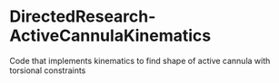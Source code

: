 # DirectedResearch-ActiveCannulaKinematics
Code that implements kinematics to find shape of active cannula with torsional constraints
